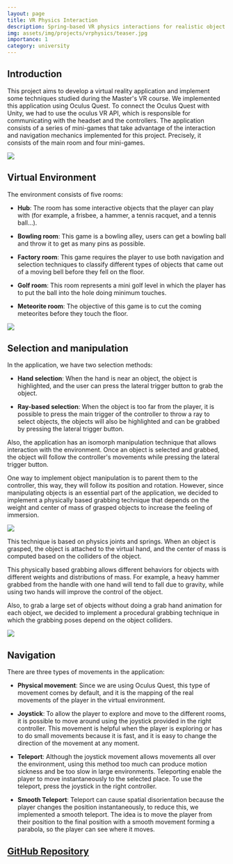 ```yaml
---
layout: page
title: VR Physics Interaction
description: Spring-based VR physics interactions for realistic object manipulation
img: assets/img/projects/vrphysics/teaser.jpg
importance: 1
category: university
---
```


## Introduction

This project aims to develop a virtual reality application and implement some techniques studied during the Master's VR course. We implemented this application using Oculus Quest. To connect the Oculus Quest with Unity, we had to use the oculus VR API, which is responsible for communicating with the headset and the controllers. The application consists of a series of mini-games that take advantage of the interaction and navigation mechanics implemented for this project. Precisely, it consists of the main room and four mini-games.

![](../../assets/img/projects/vrphysics/bowling.gif)

## Virtual Environment

The environment consists of five rooms:

- **Hub**: The room has some interactive objects that the player can play with (for example, a frisbee, a hammer, a tennis racquet, and a tennis ball...).

- **Bowling room**: This game is a bowling alley, users can get a bowling ball and throw it to get as many pins as possible.

- **Factory room**: This game requires the player to use both navigation and selection techniques to classify different types of objects that came out of a moving bell before they fell on the floor.

- **Golf room**: This room represents a mini golf level in which the player has to put the ball into the hole doing minimum touches.

- **Meteorite room**: The objective of this game is to cut the coming meteorites before they touch the floor.

![](../../assets/img/projects/vrphysics/grasp.gif)

## Selection and manipulation

In the application, we have two selection methods:

- **Hand selection**: When the hand is near an object, the object is highlighted, and the user can press the lateral trigger button to grab the object.

- **Ray-based selection**: When the object is too far from the player, it is possible to press the main trigger of the controller to throw a ray to select objects, the objects will also be highlighted and can be grabbed by pressing the lateral trigger button.

Also, the application has an isomorph manipulation technique that allows interaction with the environment. Once an object is selected and grabbed, the object will follow the controller's movements while pressing the lateral trigger button.

One way to implement object manipulation is to parent them to the controller, this way, they will follow its position and rotation. However, since manipulating objects is an essential part of the application, we decided to implement a physically based grabbing technique that depends on the weight and center of mass of grasped objects to increase the feeling of immersion.

![](../../assets/img/projects/vrphysics/hammer.gif)

This technique is based on physics joints and springs. When an object is grasped, the object is attached to the virtual hand, and the center of mass is computed based on the colliders of the object.

This physically based grabbing allows different behaviors for objects with different weights and distributions of mass. For example, a heavy hammer grabbed from the handle with one hand will tend to fall due to gravity, while using two hands will improve the control of the object.

Also, to grab a large set of objects without doing a grab hand animation for each object, we decided to implement a procedural grabbing technique in which the grabbing poses depend on the object colliders.

![](../../assets/img/projects/vrphysics/twohand.gif)

## Navigation

There are three types of movements in the application:

- **Physical movement**: Since we are using Oculus Quest, this type of movement
  comes by default, and it is the mapping of the real movements of the player in the
  virtual environment.

- **Joystick**: To allow the player to explore and move to the different rooms, it is possible to move around using the joystick provided in the right controller. This
  movement is helpful when the player is exploring or has to do small movements because it is fast, and it is easy to change the direction of the movement at any moment.

- **Teleport**: Although the joystick movement allows movements all over the
  environment, using this method too much can produce motion sickness and be too slow in large environments. Teleporting enable the player to move instantaneously to the selected place. To use the teleport, press the joystick in the
  right controller.

- **Smooth Teleport**: Teleport can cause spatial disorientation because the player changes the position instantaneously, to reduce this, we implemented a smooth teleport. The idea is to move the player from their position to the final position with a smooth movement forming a parabola, so the player can see where it moves.

## [GitHub Repository](https://github.com/JLPM22/VRPhysicsInteractionUnity)
